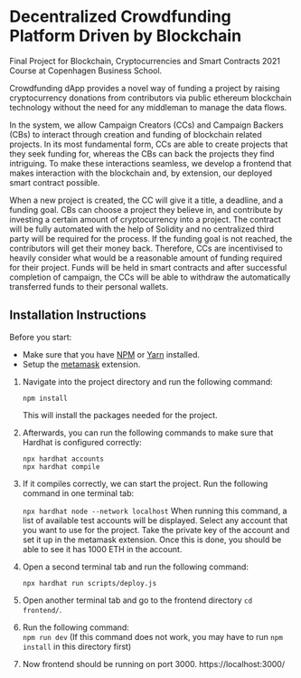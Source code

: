 # Decentralized Crowdfunding Platform Driven by Blockchain

Final Project for Blockchain, Cryptocurrencies and Smart Contracts 2021 Course at Copenhagen Business School.

Crowdfunding dApp provides a novel way of funding a project by raising cryptocurrency donations from contributors via public ethereum blockchain technology without the need for any middleman to manage the data flows. 


In the system, we allow Campaign Creators (CCs) and Campaign Backers (CBs) to interact through creation and funding of blockchain related projects. In its most fundamental form, CCs are able to create projects that they seek funding for, whereas the CBs can back the projects they find intriguing. To make these interactions seamless, we develop a frontend that makes interaction with the blockchain and, by extension, our deployed smart contract possible.

When a new project is created, the CC will give it a title, a deadline, and a funding goal. CBs can choose a project they believe in, and contribute by investing a certain amount of cryptocurrency into a project. The contract will be fully automated with the help of Solidity and no centralized third party will be required for the process. If the funding goal is not reached, the contributors will get their money back. Therefore, CCs are incentivised to heavily consider what would be a reasonable amount of funding required for their project. Funds will be held in smart contracts and after successful completion of campaign, the CCs will be able to withdraw the automatically transferred funds to their personal wallets.




## Installation Instructions
Before you start:
* Make sure that you have [NPM](https://www.npmjs.com/) or [Yarn](https://yarnpkg.com/) installed.
* Setup the [metamask](https://metamask.io/) extension.

1. Navigate into the project directory and run the following command:

    `npm install`

    This will install the packages needed for the project.

2. Afterwards, you can run the following commands to make sure that Hardhat is configured correctly:
    ```shell
    npx hardhat accounts
    npx hardhat compile
    ```

3. If it compiles correctly, we can start the project.
Run the following command in one terminal tab:

    `npx hardhat node --network localhost`
When running this command, a list of available test accounts will be displayed. Select any account that you want to use for the project. Take the private key of the account and set it up in the metamask extension. Once this is done, you should be able to see it has 1000 ETH in the account.


4. Open a second terminal tab and run the following command:
    
    `npx hardhat run scripts/deploy.js`

5. Open another terminal tab and go to the frontend directory `cd frontend/`. 

6. Run the following command:  
`npm run dev` (If this command does not work, you may have to run `npm install` in this directory first)

7. Now frontend should be running on port 3000. https://localhost:3000/


